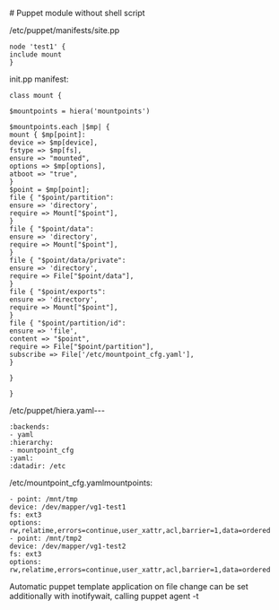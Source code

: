 # Puppet module without shell script

/etc/puppet/manifests/site.pp

```
node 'test1' {
include mount 
}
```

init.pp manifest:

```
class mount {

$mountpoints = hiera('mountpoints')

$mountpoints.each |$mp| {
mount { $mp[point]:
device => $mp[device],
fstype => $mp[fs],
ensure => "mounted",
options => $mp[options],
atboot => "true",
}
$point = $mp[point];
file { "$point/partition":
ensure => 'directory',
require => Mount["$point"],
}
file { "$point/data":
ensure => 'directory',
require => Mount["$point"],
}
file { "$point/data/private":
ensure => 'directory',
require => File["$point/data"],
}
file { "$point/exports":
ensure => 'directory',
require => Mount["$point"],
}
file { "$point/partition/id":
ensure => 'file',
content => "$point",
require => File["$point/partition"],
subscribe => File['/etc/mountpoint_cfg.yaml'],
}

}

}
```

/etc/puppet/hiera.yaml---
```
:backends:
- yaml
:hierarchy:
- mountpoint_cfg
:yaml:
:datadir: /etc
```

/etc/mountpoint_cfg.yamlmountpoints:
```
- point: /mnt/tmp
device: /dev/mapper/vg1-test1
fs: ext3
options: rw,relatime,errors=continue,user_xattr,acl,barrier=1,data=ordered
- point: /mnt/tmp2
device: /dev/mapper/vg1-test2
fs: ext3
options: rw,relatime,errors=continue,user_xattr,acl,barrier=1,data=ordered
```

Automatic puppet template application on file change can be set additionally with inotifywait, calling puppet agent -t
